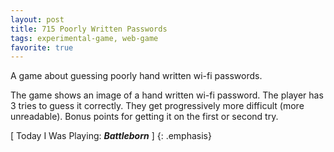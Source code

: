 ```yaml
---
layout: post
title: 715 Poorly Written Passwords
tags: experimental-game, web-game
favorite: true
---
```

A game about guessing poorly hand written wi-fi passwords.

The game shows an image of a hand written wi-fi password.  The player has 3 tries to guess it correctly.  They get progressively more difficult (more unreadable).  Bonus points for getting it on the first or second try.

[ Today I Was Playing: ***Battleborn*** ]
{: .emphasis}